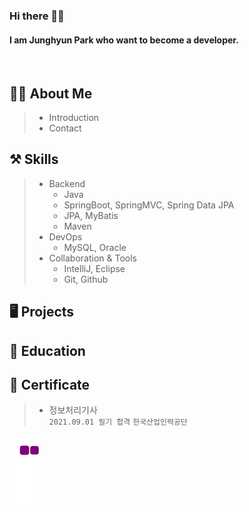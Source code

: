 <h3>Hi there 👀💕</h3>
<h4>I am Junghyun Park who want to become a developer.</h4><br>

## 🧙‍♂️ About Me
> * Introduction<br>
> * Contact<br>

## ⚒️ Skills
> * Backend
>   * Java
>   * SpringBoot, SpringMVC, Spring Data JPA
>   * JPA, MyBatis
>   * Maven
> * DevOps
>   * MySQL, Oracle
> * Collaboration & Tools
>   * IntelliJ, Eclipse
>   * Git, Github

## 🖥️ Projects<br>

## 📝 Education<br> 

## 🏅 Certificate
> * 정보처리기사<br>
> `2021.09.01 필기 합격`
> `한국산업인력공단`

![snake gif](https://github.com/taz-dev/taz-dev/blob/output/github-contribution-grid-snake.gif)

